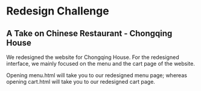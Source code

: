 # Redesign Challenge
## A Take on Chinese Restaurant - Chongqing House

We redesigned the website for Chongqing House.
For the redesigned interface, we mainly focused on the menu and the cart page
of the website.

Opening menu.html will take you to our redesigned menu page; whereas opening
cart.html will take you to our redesigned cart page.
